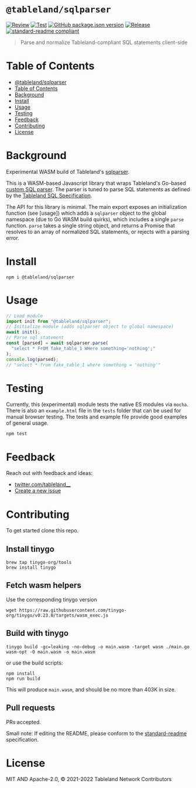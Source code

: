 # `@tableland/sqlparser`

[![Review](https://github.com/tablelandnetwork/wasm-sqlparser/actions/workflows/review.yml/badge.svg)](https://github.com/tablelandnetwork/wasm-sqlparser/actions/workflows/review.yml)
[![Test](https://github.com/tablelandnetwork/wasm-sqlparser/actions/workflows/test.yml/badge.svg)](https://github.com/tablelandnetwork/wasm-sqlparser/actions/workflows/test.yml)
[![GitHub package.json version](https://img.shields.io/github/package-json/v/tablelandnetwork/wasm-sqlparser.svg)](./package.json)
[![Release](https://img.shields.io/github/release/tablelandnetwork/wasm-sqlparser.svg)](https://github.com/tablelandnetwork/wasm-sqlparser/releases/latest)
[![standard-readme compliant](https://img.shields.io/badge/standard--readme-OK-green.svg)](https://github.com/RichardLitt/standard-readme)

> Parse and normalize Tableland-compliant SQL statements client-side

# Table of Contents

- [@tableland/sqlparser](#tablelandsqlparser)
- [Table of Contents](#table-of-contents)
- [Background](#background)
- [Install](#install)
- [Usage](#usage)
- [Testing](#testing)
- [Feedback](#feedback)
- [Contributing](#contributing)
- [License](#license)

# Background

Experimental WASM build of Tableland's [sqlparser](https://github.com/tablelandnetwork/sqlparser).

This is a WASM-based Javascript library that wraps Tableland's Go-based [custom SQL parser](https://github.com/tablelandnetwork/sqlparser). The parser is tuned to parse SQL statements as defined by the [Tableland SQL Specification](https://docs.tableland.xyz/sql-specification).

The API for this library is minimal. The main export exposes an initialization function (see [usage]) which adds a `sqlparser` object to the global namespace (due to Go WASM build quirks), which includes a single `parse` function. `parse` takes a single string object, and returns a Promise that resolves to an array of normalized SQL statements, or rejects with a parsing error.

# Install

```
npm i @tableland/sqlparser
```

# Usage

```typescript
// Load module
import init from "@tableland/sqlparser";
// Initialize module (adds sqlparser object to global namespace)
await init();
// Parse sql statement
const [parsed] = await sqlparser.parse(
  "select * FrOM fake_table_1 WHere something='nothing';"
);
console.log(parsed);
// "select * from fake_table_1 where something = 'nothing'"
```

# Testing

Currently, this (experimental) module tests the native ES modules via `mocha`. There is also an `example.html` file in the `tests` folder that can be used for manual browser testing. The tests and example file provide good examples of general usage.

```
npm test
```

# Feedback

Reach out with feedback and ideas:

- [twitter.com/tableland\_\_](https://twitter.com/tableland__)
- [Create a new issue](https://github.com/tablelandnetwork/wasm-sqlparser/issues)

# Contributing

To get started clone this repo.

## Install tinygo

```
brew tap tinygo-org/tools
brew install tinygo
```

## Fetch wasm helpers

Use the corresponding tinygo version

```
wget https://raw.githubusercontent.com/tinygo-org/tinygo/v0.23.0/targets/wasm_exec.js
```

## Build with tinygo

```
tinygo build -gc=leaking -no-debug -o main.wasm -target wasm ./main.go
wasm-opt -O main.wasm -o main.wasm
```

or use the build scripts:

```
npm install
npm run build
```

This will produce `main.wasm`, and should be no more than 403K in size.

## Pull requests

PRs accepted.

Small note: If editing the README, please conform to the
[standard-readme](https://github.com/RichardLitt/standard-readme) specification.

# License

MIT AND Apache-2.0, © 2021-2022 Tableland Network Contributors
